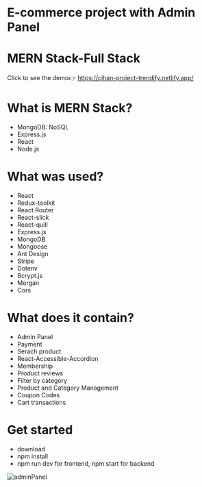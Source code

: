 # E-commerce project with Admin Panel 
# MERN Stack-Full Stack
Click to see the demo👉 https://cihan-project-trendify.netlify.app/

# What is MERN Stack?
- MongoDB: NoSQL 
- Express.js
- React
- Node.js
#  What was used?
- React 
- Redux-toolkit 
- React Router
- React-slick
- React-quill
- Express.js
- MongoDB
- Mongoose
- Ant Design
- Stripe
- Dotenv
- Bcrypt.js
- Morgan
- Cors
# What does it contain?
- Admin Panel
- Payment
- Serach product
- React-Accessible-Accordion
- Membership
- Product reviews
- Filter by category
- Product and Category Management
- Coupon Codes
- Cart transactions
# Get started 
- download
- npm install
- npm run dev for frontend, npm start for backend

![adminPanel](https://github.com/ycihan0/e-commerce/assets/133245392/8a043f8b-09d3-4472-ae3f-336ccdecd3e6)


